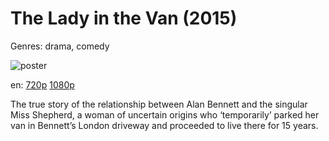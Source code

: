 # The Lady in the Van (2015)

Genres: drama, comedy

![poster](http://image.tmdb.org/t/p/w500/8cpr5PSQEnY12FrN6FH6Y9CSkpY.jpg)

en:
  [720p](magnet:?xt=urn:btih:2E451C62703367679686BCE9E1DD6A1A997489A4&tr=udp://glotorrents.pw:6969/announce&tr=udp://tracker.opentrackr.org:1337/announce&tr=udp://torrent.gresille.org:80/announce&tr=udp://tracker.openbittorrent.com:80&tr=udp://tracker.coppersurfer.tk:6969&tr=udp://tracker.leechers-paradise.org:6969&tr=udp://p4p.arenabg.ch:1337&tr=udp://tracker.internetwarriors.net:1337)
  [1080p](magnet:?xt=urn:btih:E3C56F62E85186DB56DCEFC16BA01BDB9CA27973&tr=udp://glotorrents.pw:6969/announce&tr=udp://tracker.opentrackr.org:1337/announce&tr=udp://torrent.gresille.org:80/announce&tr=udp://tracker.openbittorrent.com:80&tr=udp://tracker.coppersurfer.tk:6969&tr=udp://tracker.leechers-paradise.org:6969&tr=udp://p4p.arenabg.ch:1337&tr=udp://tracker.internetwarriors.net:1337)
  


The true story of the relationship between Alan Bennett and the singular Miss Shepherd, a woman of uncertain origins who ‘temporarily’ parked her van in Bennett’s London driveway and proceeded to live there for 15 years.